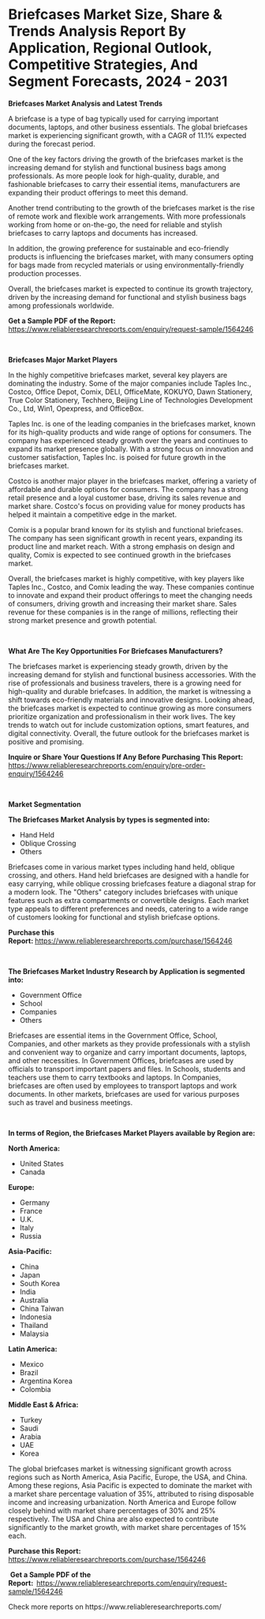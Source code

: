 <p><h1>Briefcases Market Size, Share & Trends Analysis Report By Application, Regional Outlook, Competitive Strategies, And Segment Forecasts, 2024 - 2031</h1></p><p><strong>Briefcases Market Analysis and Latest Trends</strong></p>
<p><p>A briefcase is a type of bag typically used for carrying important documents, laptops, and other business essentials. The global briefcases market is experiencing significant growth, with a CAGR of 11.1% expected during the forecast period.</p><p>One of the key factors driving the growth of the briefcases market is the increasing demand for stylish and functional business bags among professionals. As more people look for high-quality, durable, and fashionable briefcases to carry their essential items, manufacturers are expanding their product offerings to meet this demand.</p><p>Another trend contributing to the growth of the briefcases market is the rise of remote work and flexible work arrangements. With more professionals working from home or on-the-go, the need for reliable and stylish briefcases to carry laptops and documents has increased.</p><p>In addition, the growing preference for sustainable and eco-friendly products is influencing the briefcases market, with many consumers opting for bags made from recycled materials or using environmentally-friendly production processes.</p><p>Overall, the briefcases market is expected to continue its growth trajectory, driven by the increasing demand for functional and stylish business bags among professionals worldwide.</p></p>
<p><strong>Get a Sample PDF of the Report:&nbsp;</strong> <a href="https://www.reliableresearchreports.com/enquiry/request-sample/1564246">https://www.reliableresearchreports.com/enquiry/request-sample/1564246</a></p>
<p>&nbsp;</p>
<p><strong>Briefcases Major Market Players</strong></p>
<p><p>In the highly competitive briefcases market, several key players are dominating the industry. Some of the major companies include Taples Inc., Costco, Office Depot, Comix, DELI, OfficeMate, KOKUYO, Dawn Stationery, True Color Stationery, Techhero, Beijing Line of Technologies Development Co., Ltd, Win1, Opexpress, and OfficeBox.</p><p>Taples Inc. is one of the leading companies in the briefcases market, known for its high-quality products and wide range of options for consumers. The company has experienced steady growth over the years and continues to expand its market presence globally. With a strong focus on innovation and customer satisfaction, Taples Inc. is poised for future growth in the briefcases market.</p><p>Costco is another major player in the briefcases market, offering a variety of affordable and durable options for consumers. The company has a strong retail presence and a loyal customer base, driving its sales revenue and market share. Costco's focus on providing value for money products has helped it maintain a competitive edge in the market.</p><p>Comix is a popular brand known for its stylish and functional briefcases. The company has seen significant growth in recent years, expanding its product line and market reach. With a strong emphasis on design and quality, Comix is expected to see continued growth in the briefcases market.</p><p>Overall, the briefcases market is highly competitive, with key players like Taples Inc., Costco, and Comix leading the way. These companies continue to innovate and expand their product offerings to meet the changing needs of consumers, driving growth and increasing their market share. Sales revenue for these companies is in the range of millions, reflecting their strong market presence and growth potential.</p></p>
<p>&nbsp;</p>
<p><strong>What Are The Key Opportunities For Briefcases Manufacturers?</strong></p>
<p><p>The briefcases market is experiencing steady growth, driven by the increasing demand for stylish and functional business accessories. With the rise of professionals and business travelers, there is a growing need for high-quality and durable briefcases. In addition, the market is witnessing a shift towards eco-friendly materials and innovative designs. Looking ahead, the briefcases market is expected to continue growing as more consumers prioritize organization and professionalism in their work lives. The key trends to watch out for include customization options, smart features, and digital connectivity. Overall, the future outlook for the briefcases market is positive and promising.</p></p>
<p><strong>Inquire or Share Your Questions If Any Before Purchasing This Report:</strong> <a href="https://www.reliableresearchreports.com/enquiry/pre-order-enquiry/1564246">https://www.reliableresearchreports.com/enquiry/pre-order-enquiry/1564246</a></p>
<p>&nbsp;</p>
<p><strong>Market Segmentation</strong></p>
<p><strong>The Briefcases Market Analysis by types is segmented into:</strong></p>
<p><ul><li>Hand Held</li><li>Oblique Crossing</li><li>Others</li></ul></p>
<p><p>Briefcases come in various market types including hand held, oblique crossing, and others. Hand held briefcases are designed with a handle for easy carrying, while oblique crossing briefcases feature a diagonal strap for a modern look. The "Others" category includes briefcases with unique features such as extra compartments or convertible designs. Each market type appeals to different preferences and needs, catering to a wide range of customers looking for functional and stylish briefcase options.</p></p>
<p><strong>Purchase this Report:&nbsp;</strong><a href="https://www.reliableresearchreports.com/purchase/1564246">https://www.reliableresearchreports.com/purchase/1564246</a></p>
<p>&nbsp;</p>
<p><strong>The Briefcases Market Industry Research by Application is segmented into:</strong></p>
<p><ul><li>Government Office</li><li>School</li><li>Companies</li><li>Others</li></ul></p>
<p><p>Briefcases are essential items in the Government Office, School, Companies, and other markets as they provide professionals with a stylish and convenient way to organize and carry important documents, laptops, and other necessities. In Government Offices, briefcases are used by officials to transport important papers and files. In Schools, students and teachers use them to carry textbooks and laptops. In Companies, briefcases are often used by employees to transport laptops and work documents. In other markets, briefcases are used for various purposes such as travel and business meetings.</p></p>
<p>&nbsp;</p>
<p><strong>In terms of Region, the Briefcases Market Players available by Region are:</strong></p>
<p>
    <p> <strong> North America: </strong>
        <ul>
            <li>United States</li>
            <li>Canada</li>
        </ul>
        </p> 
    <p> <strong> Europe: </strong>
        <ul>
            <li>Germany</li>
            <li>France</li>
            <li>U.K.</li>
            <li>Italy</li>
            <li>Russia</li>
        </ul>
        </p> 
    <p> <strong> Asia-Pacific: </strong>
        <ul>
            <li>China</li>
            <li>Japan</li>
            <li>South Korea</li>
            <li>India</li>
            <li>Australia</li>
            <li>China Taiwan</li>
            <li>Indonesia</li>
            <li>Thailand</li>
            <li>Malaysia</li>
        </ul>
        </p> 
    <p> <strong> Latin America: </strong>
        <ul>
            <li>Mexico</li>
            <li>Brazil</li>
            <li>Argentina Korea</li>
            <li>Colombia</li>
        </ul>
        </p> 
    <p> <strong> Middle East & Africa: </strong>
        <ul>
            <li>Turkey</li>
            <li>Saudi</li>
            <li>Arabia</li>
            <li>UAE</li>
            <li>Korea</li>
        </ul>
    </p>
    </p>
<p><p>The global briefcases market is witnessing significant growth across regions such as North America, Asia Pacific, Europe, the USA, and China. Among these regions, Asia Pacific is expected to dominate the market with a market share percentage valuation of 35%, attributed to rising disposable income and increasing urbanization. North America and Europe follow closely behind with market share percentages of 30% and 25% respectively. The USA and China are also expected to contribute significantly to the market growth, with market share percentages of 15% each.</p></p>
<p><strong>Purchase this Report: </strong><a href="https://www.reliableresearchreports.com/purchase/1564246">https://www.reliableresearchreports.com/purchase/1564246</a></p>
<p>&nbsp;<strong>Get a Sample PDF of the Report:&nbsp;&nbsp;</strong><a href="https://www.reliableresearchreports.com/enquiry/request-sample/1564246">https://www.reliableresearchreports.com/enquiry/request-sample/1564246</a></p>
<p><strong></strong></p>
<p>Check more reports on https://www.reliableresearchreports.com/</p>